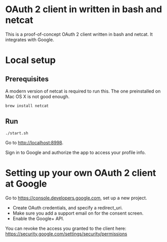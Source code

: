 # OAuth 2 client in written in bash and netcat

This is a proof-of-concept OAuth 2 client written in bash and netcat.
It integrates with Google.

# Local setup

## Prerequisites

A modern version of netcat is required to run this.
The one preinstalled on Mac OS X is not good enough.

```
brew install netcat
```

## Run

```
./start.sh
```

Go to [http://localhost:8998](http://localhost:8998).

Sign in to Google and authorize the app to access your profile info.

# Setting up your own OAuth 2 client at Google

Go to https://console.developers.google.com, set up a new project.

 - Create OAuth credentials, and specify a redirect_uri.
 - Make sure you add a support email on for the consent screen.
 - Enable the Google+ API.

You can revoke the access you granted to the client here: https://security.google.com/settings/security/permissions
